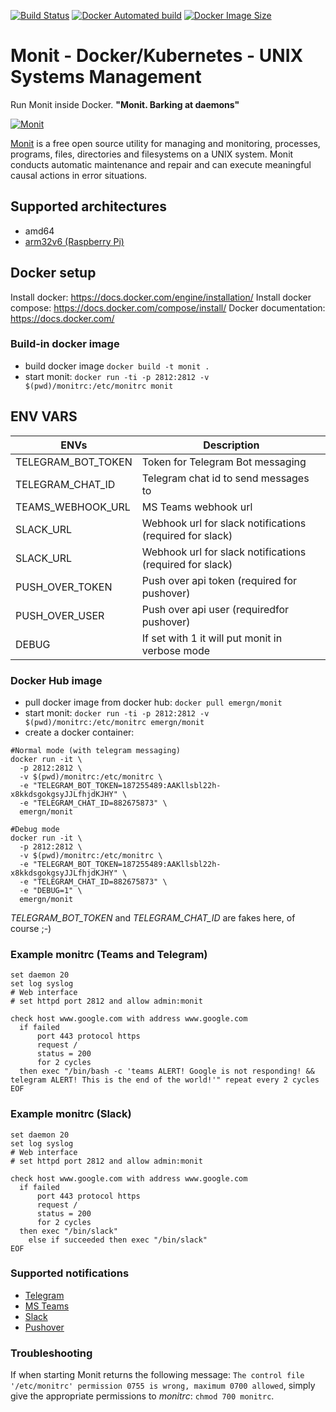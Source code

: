 
[![Build Status](https://img.shields.io/docker/cloud/build/emergn/monit)](https://hub.docker.com/r/emergn/monit)
[![Docker Automated build](https://img.shields.io/docker/cloud/automated/emergn/monit)](https://hub.docker.com/r/emergn/monit)
[![Docker Image Size](https://img.shields.io/docker/image-size/emergn/monit/latest)](https://hub.docker.com/r/emergn/monit)


# Monit - Docker/Kubernetes - UNIX Systems Management

Run Monit inside Docker. **"Monit. Barking at daemons"**

[![Monit](https://mmonit.com/monit/img/logo.png)](https://mmonit.com/monit/)

[Monit](https://mmonit.com/monit/) is a free open source utility for managing and monitoring, processes, programs, files, directories and filesystems on a UNIX system. Monit conducts automatic maintenance and repair and can execute meaningful causal actions in error situations.

## Supported architectures

- amd64
- [arm32v6 (Raspberry Pi)](https://hub.docker.com/r/diogopms/monit-docker-kubernetes/tags?page=1&name=arm)

## Docker setup

Install docker: https://docs.docker.com/engine/installation/
Install docker compose: https://docs.docker.com/compose/install/
Docker documentation: https://docs.docker.com/

### Build-in docker image

- build docker image `docker build -t monit .`
- start monit: `docker run -ti -p 2812:2812 -v $(pwd)/monitrc:/etc/monitrc monit`

## ENV VARS


| ENVs            	| Description                                              	|
|-----------------	|----------------------------------------------------------	|
| TELEGRAM_BOT_TOKEN| Token for Telegram Bot messaging                         	|
| TELEGRAM_CHAT_ID  | Telegram chat id to send messages to                      |
| TEAMS_WEBHOOK_URL | MS Teams webhook url                                      |
| SLACK_URL       	| Webhook url for slack notifications (required for slack) 	|
| SLACK_URL       	| Webhook url for slack notifications (required for slack) 	|
| PUSH_OVER_TOKEN 	| Push over api token (required for pushover)              	|
| PUSH_OVER_USER  	| Push over api user (requiredfor pushover)                	|
| DEBUG           	| If set with 1 it will put monit in verbose mode          	|

### Docker Hub image

- pull docker image from docker hub: `docker pull emergn/monit`
- start monit: `docker run -ti -p 2812:2812 -v $(pwd)/monitrc:/etc/monitrc emergn/monit`
- create a docker container:

```
#Normal mode (with telegram messaging)
docker run -it \
  -p 2812:2812 \
  -v $(pwd)/monitrc:/etc/monitrc \
  -e "TELEGRAM_BOT_TOKEN=187255489:AAKllsbl22h-x8kkdsgokgsyJJLfhjdKJHY" \
  -e "TELEGRAM_CHAT_ID=882675873" \
  emergn/monit

#Debug mode
docker run -it \
  -p 2812:2812 \
  -v $(pwd)/monitrc:/etc/monitrc \
  -e "TELEGRAM_BOT_TOKEN=187255489:AAKllsbl22h-x8kkdsgokgsyJJLfhjdKJHY" \
  -e "TELEGRAM_CHAT_ID=882675873" \
  -e "DEBUG=1" \
  emergn/monit
```
*TELEGRAM_BOT_TOKEN* and *TELEGRAM_CHAT_ID* are fakes here, of course ;-)

### Example monitrc (Teams and Telegram)

```
set daemon 20
set log syslog
# Web interface
# set httpd port 2812 and allow admin:monit

check host www.google.com with address www.google.com
  if failed
      port 443 protocol https
      request /
      status = 200
      for 2 cycles
  then exec "/bin/bash -c 'teams ALERT! Google is not responding! && telegram ALERT! This is the end of the world!'" repeat every 2 cycles
EOF
```


### Example monitrc (Slack)

```
set daemon 20
set log syslog
# Web interface
# set httpd port 2812 and allow admin:monit

check host www.google.com with address www.google.com
  if failed
      port 443 protocol https
      request /
      status = 200
      for 2 cycles
  then exec "/bin/slack"
    else if succeeded then exec "/bin/slack"
EOF
```



### Supported notifications

- [Telegram](https://core.telegram.org/bots/api)
- [MS Teams](https://docs.microsoft.com/en-us/microsoftteams/platform/webhooks-and-connectors/how-to/connectors-using)
- [Slack](https://www.slack.com)
- [Pushover](https://pushover.net)

### Troubleshooting

If when starting Monit returns the following message: `The control file '/etc/monitrc' permission 0755 is wrong, maximum 0700 allowed`, simply give the appropriate permissions to _monitrc_: `chmod 700 monitrc`.
